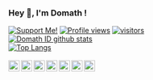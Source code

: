 ### Hey 👋, I'm Domath !
<a href="https://saweria.co/domathjav69"><img src="https://img.shields.io/badge/Support-Me!-green.svg" alt="Support Me!"></a>
[![Profile views](https://gpvc.arturio.dev/domathid)](https://github.com/domathid)
[![visitors](https://visitor-badge.laobi.icu/badge?page_id=domathid.domathid)](https://github.com/domathid)
<br>
[![Domath ID github stats](https://github-readme-stats.vercel.app/api?username=DomathID&count_private=false&show_icons=true&theme=vue)](https://github.com/domathid/)
<br />
[![Top Langs](https://github-readme-stats.vercel.app/api/top-langs/?username=domathId&layout=compact&theme=vue)](https://github.com/domathid/)
<br />
<br />
<a href="https://www.facebook.com/bangdomath.id">
  <img align="left" alt="BangDomath Facebook" width="22px" src="https://cdn.jsdelivr.net/npm/simple-icons@v3/icons/facebook.svg" />
</a>
<a href="https://dev.to/domathid">
  <img align="left" alt="BangDomath Dev.to" width="22px" src="https://cdn.jsdelivr.net/npm/simple-icons@v3/icons/dev-dot-to.svg" />
</a>
<a href="https://twitter.com/BacotMath">
  <img align="left" alt="BangDomath Twitter" width="22px" src="https://cdn.jsdelivr.net/npm/simple-icons@v3/icons/twitter.svg" />
</a>
<a href="https://codepen.io/domathid">
  <img align="left" alt="BangDomath Codepen" width="22px" src="https://cdn.jsdelivr.net/npm/simple-icons@v3/icons/codepen.svg" />
</a>
<a href="https://stackoverflow.com/domathid">
  <img align="left" alt="BangDomath StackOverflow" width="22px" src="https://cdn.jsdelivr.net/npm/simple-icons@v3/icons/stackoverflow.svg" />
</a>
<a href="https://www.reddit.com/u/domathjav69">
  <img align="left" alt="BangDomath Reddit" width="22px" src="https://cdn.jsdelivr.net/npm/simple-icons@v3/icons/reddit.svg" />
</a>
<a href="https://masdomath.my.id/">
 <img align="left" alt="BangDomath Blog" width="22px" src="https://cdn.jsdelivr.net/npm/simple-icons@v3/icons/blogger.svg" />
</a>
<br/>
